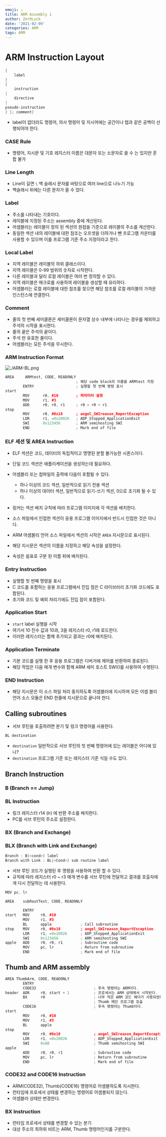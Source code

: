 ```yaml
---
emoji: ☕
title: ARM Assembly 1
author: Zer0Luck
date: '2021-02-09'
categories: ARM
tags: ARM
---
```

# ARM Instruction Layout

```cpp
{
	label
}
{
	instruction
|
	directive
|
pseudo-instruction
} {; comment}
```

- label이 없더라도 명령어, 의사 명령어 및 지시어에는 공간이나 탭과 같은 공백이 선행되어야 한다.

### CASE Rule

- 명령어, 지시문 및 기호 레지스터 이름은 대문자 또는 소문자로 쓸 수 는 있지만 혼합 불가

### Line Length

- Line이 길면 `\` 백 슬래시 문자를 바탕으로 여러 line으로 나누기 가능
- 백슬래시 뒤에는 다른 문자가 올 수 었다.

### Label

- 주소를 나타내는 기호이다.
- 레이블에 지정된 주소는 assembly 중에 계산된다.
- 어셈블러는 레이블이 정의 된 섹션의 원점을 기준으로 레이블의 주소를 계산한다.
- 동일한 섹션 내의 레이블에 대한 참조는 오프셋을 더하거나 뺀 프로그램 카운터를 사용할 수 있으며 이를 프로그램 기준 주소 지정이라고 한다.

### Local Label

- 지역 레이블은 레이블의 하위 클래스이다.
- 지역 레이블은 0-99 범위의 숫자로 시작한다.
- 다른 레이블과 달리 로컬 레이블은 여러 번 정의할 수 있다.
- 지역 레이블은 매크로를 사용하여 레이블을 생성할 때 유리하다.
- 어셈블러는 로컬 레이블에 대한 참조를 찾으면 해당 참조를 로컬 레이블의 가까운 인스턴스에 연결한다.

### Comment

- 줄의 첫 번째 세미클론은 세미클론이 문자열 상수 내부에 나타나는 경우를 제외하고 주석의 시작을 표시한다.
- 줄의 끝은 주석의 끝이다.
- 주석 만 유효한 줄이다.
- 어셈블러는 모든 주석을 무시한다.

### ARM Instruction Format

![./ARM-BL.png](./ARM-BL.png)

```cpp
AREA     ARMtest, CODE, READONLY
                                ; 해당 code block의 이름을 ARMtest 지정
        ENTRY                   ; 실행할 첫 번째 명령 표시
start
        MOV      r0, #10        ; 파라미터 설정
        MOV      r1, #3
        ADD      r0, r0, r1     ; r0 = r0 + r1
stop
        MOV      r0, #0x18      ; angel_SWIreason_ReportException
        LDR      r1, =0x20026   ; ADP_Stopped_ApplicationExit
        SWI      0x123456       ; ARM semihosting SWI
        END                     ; Mark end of file
```

### ELF 세션 및 AREA Instruction

- ELF 섹션은 코드, 데이터의 독립적이고 명명된 분할 불가능한 시퀸스이다.
- 단일 코드 섹션은 애플리케이션을 생성하는데 필요하다.
- 어셈블리 또는 컴파일의 출력에 다음이 포함될 수 있다.
    - 하나 이상의 코드 섹션, 일반적으로 읽기 전용 섹션
    - 하나 이상의 데이터 섹션, 일반적으로 읽기-쓰기 섹션, 0으로 초기화 될 수 있다.

- 링커는 섹션 배치 규칙에 따라 프로그램 이미지에 각 섹션을 배치한다.
- 소스 파일에서 인접한 섹션이 응용 프로그램 이미지에서 반드시 인접한 것은 아니다.
- ARM 어셈블리 언어 소스 파일에서 섹션의 시작은 `AREA` 지시문으로 표시된다.
- 해당 지시문은 섹션의 이름을 지정하고 해당 속성을 설정한다.
- 속성은 쉼표로 구분 된 이름 뒤에 배치된다.

### Entry Instruction

- 실행할 첫 번째 명령을 표시
- C 코드를 포함하는 응용 프로그램에서 진입 점은 C 라이브러리 초기화 코드에도 포함된다.
- 초기화 코드 및 예외 처리기에도 진입 점이 포함된다.

### Application Start

- `start` label 실행을 시작
- 여기서 10 진수 값과 10과, 3을 레지스터 r0, r1레 로드한다.
- 이러한 레지스터는 함께 추가되고 결과는 r0에 배치된다.

### Application Terminate

- 기본 코드를 실행 한 후 응용 프로그램은 디버거에 제어를 반환하여 종료된다.
- 해당 작업은 다음 매개 변수와 함께 ARM 세미 호스트 SWI()를 사용하여 수행된다.

### END Instruction

- 해당 지시문은 이 소스 파일 처리 중지하도록 어셈블러에 지시하며 모든 어셈 블리 언어 소스 모듈은 END 한줄에 지시문으로 끝나야 한다.

## Calling subroutines

- 서브 루틴을 호출하려면 분기 및 링크 명령어를 사용한다.

```cpp
BL destination
```

- `destination` 일반적으로 서브 루틴의 첫 번째 명령어에 있는 레이블은 어디에 있나?
- `destination` 프로그램 기준 또는 레지스터 기준 식일 수도 있다.

## Branch Instruction

### B (Branch == Jump)

### BL Instruction

- 링크 레지스터 r14 (lr) 에 반환 주소를 배치한다.
- PC를 서브 루틴의 주소로 설정한다.

### BX (Branch and Exchange)

### BLX (Branch with Link and Exchange)

```cpp
Branch : B{<cond>} label
Branch with Link : BL{<Cond>} sub routine label
```

- 서브 루틴 코드가 실행된 후 명령을 사용하여 반환 할 수 있다.
- 규칙에 따라 레지스터 r0 ~ r3 매개 변수를 서브 루틴에 전달하고 결과를 호출자에게 다시 전달하는 데 사용한다.

```cpp
MOV pc, lr
```

```cpp
AREA    subRoutTest, CODE, READONLY
                   
        ENTRY                     
start   MOV     r0, #10           
        MOV     r1, #3
        BL      apple             ; Call subroutine
stop    MOV     r0, #0x18         ; angel_SWIreason_ReportException
        LDR     r1, =0x20026      ; ADP_Stopped_ApplicationExit
        SWI     0x123456          ; ARM semihosting SWI
apple   ADD     r0, r0, r1        ; Subroutine code
        MOV     pc, lr            ; Return from subroutine
        END                       ; Mark end of file
```

## Thumb and ARM assembly

```cpp
AREA ThumbArm, CODE, READONLY           
        ENTRY                           
        CODE32                          ; 후속 명령어는 ARM이다.
header  ADR     r0, start + 1           ; 프로세서는 ARM 상태에서 시작된다.
        BX      r0                      ; 너무 작은 ARM 코드 헤더가 사용되었다.
                                        ; Thumb 메인 프로그램 호출
        CODE16                          ; 후속 명령어는 Thumb이다.
start
        MOV     r0, #10                 
        MOV     r1, #3
        BL      apple                   
stop
        MOV     r0, #0x18               ; angel_SWIreason_ReportException
        LDR     r1, =0x20026            ; ADP_Stopped_ApplicationExit
        SWI     0xAB                    ; Thumb semihosting SWI
apple
        ADD     r0, r0, r1              ; Subroutine code
        MOV     pc, lr                  ; Return from subroutine
        END                             ; Mark end of file
```

### CODE32 and CODE16 Instruction

- ARM(CODE32), Thumb(CODE16) 명령어로 어셈블하도록 지시한다.
- 런타임에 프로세서 상태를 변경하는 명령어로 어셈블되지 않는다.
- 어셈블러 상태만 변경한다.

### BX Instruction

- 런타임 프로세서 상태를 변경할 수 있는 분기
- 대상 주소의 최하위 비트는 ARM, Thumb 명령어인지를 구분한다.

```toc
```